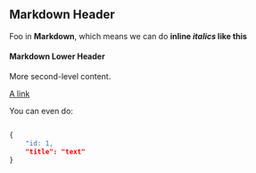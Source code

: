 ## Markdown Header

Foo in **Markdown**, which means we can do **inline *italics* like this**

#### Markdown Lower Header

More second-level content.

[A link](http://rtfd.org)

You can even do:

``` python

{
    "id: 1,
    "title": "text"
}
```
